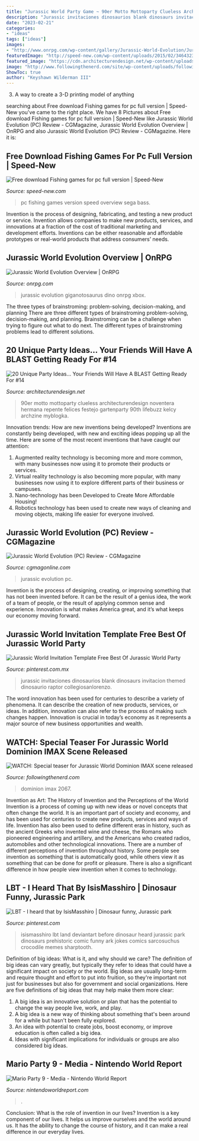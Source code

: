 ```yaml
---
title: "Jurassic World Party Game ~ 90er Motto Mottoparty Clueless Architecturendesign Noventera Hermana Repente Felices Festejo Gartenparty 90th Lifebuzz Kelcy Archzine Myblogka"
description: "Jurassic invitaciones dinosaurios blank dinosaurs invitacion themed dinosaurio raptor collegiosanlorenzo"
date: "2023-02-21"
categories:
- "ideas"
tags: ["ideas"]
images:
- "http://www.onrpg.com/wp-content/gallery/Jurassic-World-Evolution/Jurassic-World-Evolution_Green-Dino.jpg"
featuredImage: "http://speed-new.com/wp-content/uploads/2015/02/34643234523512341241.jpg"
featured_image: "https://cdn.architecturendesign.net/wp-content/uploads/2016/05/AD-Unique-Party-Themes-06.jpg"
image: "http://www.followingthenerd.com/site/wp-content/uploads/following-the-nerd-button-jurassic-world-dominion.jpg"
ShowToc: true
author: "Keyshawn Wilderman III"
---
```



3. A way to create a 3-D printing model of anything 

	

		
searching about Free download Fishing games for pc full version | Speed-New you've came to the right place. We have 8 Pictures about Free download Fishing games for pc full version | Speed-New like Jurassic World Evolution (PC) Review - CGMagazine, Jurassic World Evolution Overview | OnRPG and also Jurassic World Evolution (PC) Review - CGMagazine. Here it is:
		
    
## Free Download Fishing Games For Pc Full Version | Speed-New

<img loading=lazy src="http://speed-new.com/wp-content/uploads/2015/02/34643234523512341241.jpg" onerror="this.onerror=null;this.src='https://tse2.mm.bing.net/th?id=OIP.VDkZmahzsHQylzWyFkNSHwHaFj&amp;pid=15.1';" alt="Free download Fishing games for pc full version | Speed-New">

_Source: speed-new.com_

>pc fishing games version speed overview sega bass. 

	

Invention is the process of designing, fabricating, and testing a new product or service. Invention allows companies to make new products, services, and innovations at a fraction of the cost of traditional marketing and development efforts. Inventions can be either reasonable and affordable prototypes or real-world products that address consumers’ needs.

    
## Jurassic World Evolution Overview | OnRPG

<img loading=lazy src="http://www.onrpg.com/wp-content/gallery/Jurassic-World-Evolution/Jurassic-World-Evolution_Green-Dino.jpg" onerror="this.onerror=null;this.src='https://tse1.mm.bing.net/th?id=OIP.RmjTUB6tattCerVHGVLUyQHaEL&amp;pid=15.1';" alt="Jurassic World Evolution Overview | OnRPG">

_Source: onrpg.com_

>jurassic evolution giganotosaurus dino onrpg xbox. 

	

The three types of brainstroming: problem-solving, decision-making, and planning
There are three different types of brainstroming problem-solving, decision-making, and planning. Brainstroming can be a challenge when trying to figure out what to do next. The different types of brainstroming problems lead to different solutions.

    
## 20 Unique Party Ideas… Your Friends Will Have A BLAST Getting Ready For #14

<img loading=lazy src="https://cdn.architecturendesign.net/wp-content/uploads/2016/05/AD-Unique-Party-Themes-06.jpg" onerror="this.onerror=null;this.src='https://tse3.mm.bing.net/th?id=OIP.ZhukOyqfXdTOLqbWnOdrkAHaQ6&amp;pid=15.1';" alt="20 Unique Party Ideas… Your Friends Will Have A BLAST Getting Ready For #14">

_Source: architecturendesign.net_

>90er motto mottoparty clueless architecturendesign noventera hermana repente felices festejo gartenparty 90th lifebuzz kelcy archzine myblogka. 

	

Innovation trends: How are new inventions being developed?
Inventions are constantly being developed, with new and exciting ideas popping up all the time. Here are some of the most recent inventions that have caught our attention:
1. Augmented reality technology is becoming more and more common, with many businesses now using it to promote their products or services.
2. Virtual reality technology is also becoming more popular, with many businesses now using it to explore different parts of their business or campuses.
3. Nano-technology has been Developed to Create More Affordable Housing!
4. Robotics technology has been used to create new ways of cleaning and moving objects, making life easier for everyone involved.

    
## Jurassic World Evolution (PC) Review - CGMagazine

<img loading=lazy src="https://cdn.cgmagonline.com/wp-content/uploads/2018/06/jurassic-world-evolution-pc-review.jpg" onerror="this.onerror=null;this.src='https://tse2.mm.bing.net/th?id=OIP.yHxKoJzYKUlxNpbhFNVOTgHaEK&amp;pid=15.1';" alt="Jurassic World Evolution (PC) Review - CGMagazine">

_Source: cgmagonline.com_

>jurassic evolution pc. 

	

Invention is the process of designing, creating, or improving something that has not been invented before. It can be the result of a genius idea, the work of a team of people, or the result of applying common sense and experience. Innovation is what makes America great, and it’s what keeps our economy moving forward.

    
## Jurassic World Invitation Template Free Best Of Jurassic World Party

<img loading=lazy src="https://i.pinimg.com/736x/05/1c/1d/051c1dc9b37075a0834cceed4d6b35a6.jpg" onerror="this.onerror=null;this.src='https://tse3.mm.bing.net/th?id=OIP.PVRF_TuKZl1wCesfNGPetwHaNK&amp;pid=15.1';" alt="Jurassic World Invitation Template Free Best Of Jurassic World Party">

_Source: pinterest.com.mx_

>jurassic invitaciones dinosaurios blank dinosaurs invitacion themed dinosaurio raptor collegiosanlorenzo. 

	

The word innovation has been used for centuries to describe a variety of phenomena. It can describe the creation of new products, services, or ideas. In addition, innovation can also refer to the process of making such changes happen. Innovation is crucial in today’s economy as it represents a major source of new business opportunities and wealth.

    
## WATCH: Special Teaser For Jurassic World Dominion IMAX Scene Released

<img loading=lazy src="http://www.followingthenerd.com/site/wp-content/uploads/following-the-nerd-button-jurassic-world-dominion.jpg" onerror="this.onerror=null;this.src='https://tse1.mm.bing.net/th?id=OIP.10WpRBkMrPQcHTF7gLFOEgHaHi&amp;pid=15.1';" alt="WATCH: Special teaser for Jurassic World Dominion IMAX scene released">

_Source: followingthenerd.com_

>dominion imax 2067. 

	

Invention as Art: The History of Invention and the Perceptions of the World
Invention is a process of coming up with new ideas or novel concepts that often change the world. It is an important part of society and economy, and has been used for centuries to create new products, services and ways of life. Invention has also been used to define different eras in history, such as the ancient Greeks who invented wine and cheese, the Romans who pioneered engineering and artillery, and the Americans who created radios, automobiles and other technological innovations.
There are a number of different perceptions of invention throughout history. Some people see invention as something that is automatically good, while others view it as something that can be done for profit or pleasure. There is also a significant difference in how people view invention when it comes to technology.

    
## LBT - I Heard That By IsisMasshiro | Dinosaur Funny, Jurassic Park

<img loading=lazy src="https://i.pinimg.com/736x/50/98/74/509874b8d552fcf74c7adf9efdd188e2.jpg" onerror="this.onerror=null;this.src='https://tse1.mm.bing.net/th?id=OIP.Ijs9lRpmiURHMQ1TniNNtwHaMj&amp;pid=15.1';" alt="LBT - I heard that by IsisMasshiro | Dinosaur funny, Jurassic park">

_Source: pinterest.com_

>isismasshiro lbt land deviantart before dinosaur heard jurassic park dinosaurs prehistoric comic funny ark jokes comics sarcosuchus crocodile memes sharptooth. 

	

Definition of big ideas: What is it, and why should we care?
The definition of big ideas can vary greatly, but typically they refer to ideas that could have a significant impact on society or the world. Big ideas are usually long-term and require thought and effort to put into fruition, so they're important not just for businesses but also for government and social organizations. Here are five definitions of big ideas that may help make them more clear:
1) A big idea is an innovative solution or plan that has the potential to change the way people live, work, and play.
2) A big idea is a new way of thinking about something that's been around for a while but hasn't been fully explored.
3) An idea with potential to create jobs, boost economy, or improve education is often called a big idea. 
4) Ideas with significant implications for individuals or groups are also considered big ideas.

    
## Mario Party 9 - Media - Nintendo World Report

<img loading=lazy src="https://www.nintendoworldreport.com/media/26597/4/5.jpg" onerror="this.onerror=null;this.src='https://tse2.mm.bing.net/th?id=OIP.ZG0JN-apLz6w6dc6aOJjEQHaKd&amp;pid=15.1';" alt="Mario Party 9 - Media - Nintendo World Report">

_Source: nintendoworldreport.com_

>. 

	

Conclusion: What is the role of invention in our lives?
Invention is a key component of our lives. It helps us improve ourselves and the world around us. It has the ability to change the course of history, and it can make a real difference in our everyday lives.

